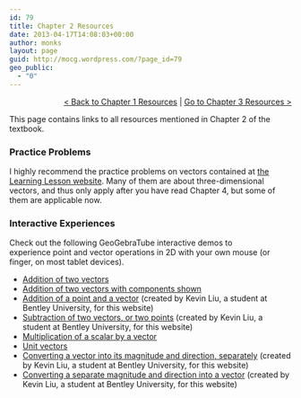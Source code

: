 ```yaml
---
id: 79
title: Chapter 2 Resources
date: 2013-04-17T14:08:03+00:00
author: monks
layout: page
guid: http://mocg.wordpress.com/?page_id=79
geo_public:
  - "0"
---
```

<p style="text-align:right;">
  <a title="Chapter 1 Resources" href="http://mocg.wordpress.com/chapter-1-resources/">< Back to Chapter 1 Resources</a> | <a title="Chapter 3 Resources" href="http://mocg.wordpress.com/chapter-3-resources/">Go to Chapter 3 Resources ></a>
</p>

This page contains links to all resources mentioned in Chapter 2 of the textbook.

### Practice Problems

I highly recommend the practice problems on vectors contained at [the Learning Lesson website](http://www.leadinglesson.com/vectors). Many of them are about three-dimensional vectors, and thus only apply after you have read Chapter 4, but some of them are applicable now.

### Interactive Experiences

Check out the following GeoGebraTube interactive demos to experience point and vector operations in 2D with your own mouse (or finger, on most tablet devices).

  * [Addition of two vectors](https://www.geogebratube.org/student/m26943)
  * [Addition of two vectors with components shown](https://www.geogebratube.org/student/m50342)
  * [Addition of a point and a vector](http://tube.geogebra.org/student/mC0ud98ge) (created by Kevin Liu, a student at Bentley University, for this website)
  * [Subtraction of two vectors, or two points](http://tube.geogebra.org/student/mrh7MpBiU) (created by Kevin Liu, a student at Bentley University, for this website)
  * [Multiplication of a scalar by a vector](https://www.geogebratube.org/student/m25989)
  * [Unit vectors](https://www.geogebratube.org/student/m3550)
  * [Converting a vector into its magnitude and direction, separately](http://tube.geogebra.org/student/mgM0mDgFq) (created by Kevin Liu, a student at Bentley University, for this website)
  * [Converting a separate magnitude and direction into a vector](http://tube.geogebra.org/student/ms7mbF5k1) (created by Kevin Liu, a student at Bentley University, for this website)